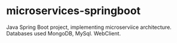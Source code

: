 # microservices-springboot

Java Spring Boot project, implementing microserviice architecture.
Databases used MongoDB, MySql.
WebClient.
